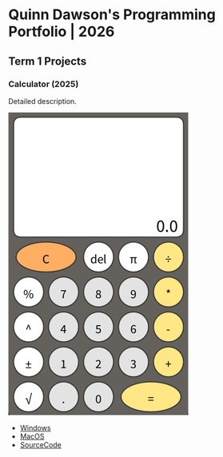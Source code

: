 # Quinn Dawson's Programming Portfolio | 2026

## Term 1 Projects

### Calculator (2025)

Detailed description.

![RunningCalculator](https://github.com/Clanker-1/portfolio/blob/main/images/Calc.png?raw=true)


* [Windows](https://github.com/Clanker-1/portfolio/blob/main/src/windows-amd64.zip)
* [MacOS](https://github.com/Clanker-1/portfolio/blob/main/src/macos-x86_64.zip)
* [SourceCode](https://github.com/Clanker-1/portfolio/tree/main/src)

